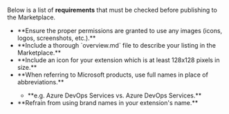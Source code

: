 Below is a list of **requirements** that must be checked before publishing to the Marketplace.

<ul>
<li>**Ensure the proper permissions are granted to use any images (icons, logos, screenshots, etc.).**</li>
<li>**Include a thorough `overview.md` file to describe your listing in the Marketplace.**</li>
<li>**Include an icon for your extension which is at least 128x128 pixels in size.**</li>
<li>**When referring to Microsoft products, use full names in place of abbreviations.**</li>
  <ul><li>**e.g. Azure DevOps Services vs. Azure DevOps Services.**</li></ul>
<li>**Refrain from using brand names in your extension's name.**</li>
</ul>

